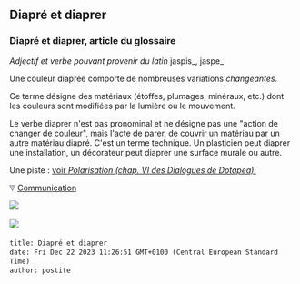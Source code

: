 ## Diapré et diaprer
### Diapré et diaprer, article du glossaire
 _Adjectif et verbe pouvant provenir du latin_ jaspis_, jaspe_

Une couleur diaprée comporte de nombreuses variations _changeantes_.

Ce terme désigne des matériaux (étoffes, plumages, minéraux, etc.) dont les couleurs sont modifiées par la lumière ou le mouvement.

Le verbe diaprer n'est pas pronominal et ne désigne pas une "action de changer de couleur", mais l'acte de parer, de couvrir un matériau par un autre matériau diapré. C'est un terme technique. Un plasticien peut diaprer une installation, un décorateur peut diaprer une surface murale ou autre.

Une piste : [voir _Polarisation (chap. VI des Dialogues de Dotapea)._](chap06polaris.html)



![](images/flechebas.gif) [Communication](http://www.artrealite.com/annonceurs.htm) 

[![](https://cbonvin.fr/sites/regie.artrealite.com/visuels/campagne1.png)](index-2.html#20131014)

![](https://cbonvin.fr/sites/regie.artrealite.com/visuels/campagne2.png)
```
title: Diapré et diaprer
date: Fri Dec 22 2023 11:26:51 GMT+0100 (Central European Standard Time)
author: postite
```
